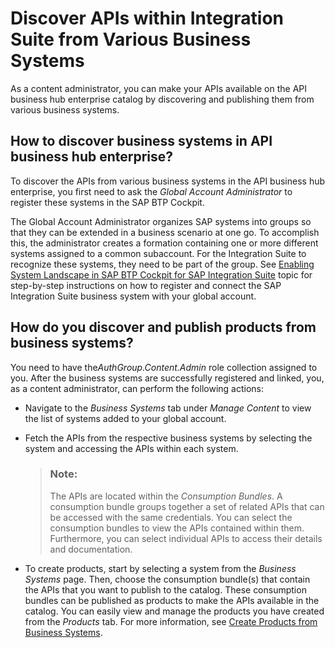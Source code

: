 <!-- loio0cea56f28514435ab3d61c2416ca9170 -->

# Discover APIs within Integration Suite from Various Business Systems

As a content administrator, you can make your APIs available on the API business hub enterprise catalog by discovering and publishing them from various business systems.



<a name="loio0cea56f28514435ab3d61c2416ca9170__section_ccw_5tx_gbc"/>

## How to discover business systems in API business hub enterprise?

To discover the APIs from various business systems in the API business hub enterprise, you first need to ask the *Global Account Administrator* to register these systems in the SAP BTP Cockpit.

The Global Account Administrator organizes SAP systems into groups so that they can be extended in a business scenario at one go. To accomplish this, the administrator creates a formation containing one or more different systems assigned to a common subaccount. For the Integration Suite to recognize these systems, they need to be part of the group. See [Enabling System Landscape in SAP BTP Cockpit for SAP Integration Suite](40-RemoteSystems/enabling-system-landscape-in-sap-btp-cockpit-for-sap-integration-suite-88bac3b.md) topic for step-by-step instructions on how to register and connect the SAP Integration Suite business system with your global account.



<a name="loio0cea56f28514435ab3d61c2416ca9170__section_kcb_k5x_gbc"/>

## How do you discover and publish products from business systems?

You need to have the*AuthGroup.Content.Admin* role collection assigned to you. After the business systems are successfully registered and linked, you, as a content administrator, can perform the following actions:

-   Navigate to the *Business Systems* tab under *Manage Content* to view the list of systems added to your global account.

-   Fetch the APIs from the respective business systems by selecting the system and accessing the APIs within each system.

    > ### Note:  
    > The APIs are located within the *Consumption Bundles*. A consumption bundle groups together a set of related APIs that can be accessed with the same credentials. You can select the consumption bundles to view the APIs contained within them. Furthermore, you can select individual APIs to access their details and documentation.

-   To create products, start by selecting a system from the *Business Systems* page. Then, choose the consumption bundle\(s\) that contain the APIs that you want to publish to the catalog. These consumption bundles can be published as products to make the APIs available in the catalog. You can easily view and manage the products you have created from the *Products* tab. For more information, see [Create Products from Business Systems](create-products-from-business-systems-08aff91.md).


